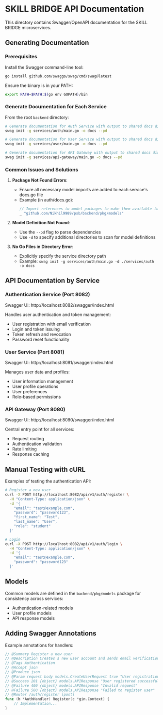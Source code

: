 # SKILL BRIDGE API Documentation

This directory contains Swagger/OpenAPI documentation for the SKILL BRIDGE microservices.

## Generating Documentation

### Prerequisites

Install the Swagger command-line tool:

```bash
go install github.com/swaggo/swag/cmd/swag@latest
```

Ensure the binary is in your PATH:

```bash
export PATH=$PATH:$(go env GOPATH)/bin
```

### Generate Documentation for Each Service

From the root `backend` directory:

```bash
# Generate documentation for Auth Service with output to shared docs directory
swag init -g services/auth/main.go -o docs --pd

# Generate documentation for User Service with output to shared docs directory
swag init -g services/user/main.go -o docs --pd

# Generate documentation for API Gateway with output to shared docs directory
swag init -g services/api-gateway/main.go -o docs --pd
```

### Common Issues and Solutions

1. **Package Not Found Errors**:
   - Ensure all necessary model imports are added to each service's docs.go file
   - Example (in auth/docs.go):
     ```go
     // Import references to model packages to make them available to Swagger
     _ "github.com/Nikhil9989/psb/backend/pkg/models"
     ```

2. **Model Definition Not Found**:
   - Use the `--pd` flag to parse dependencies
   - Use `-d` to specify additional directories to scan for model definitions

3. **No Go Files in Directory Error**:
   - Explicitly specify the service directory path
   - Example: `swag init -g services/auth/main.go -d ./services/auth -o docs`

## API Documentation by Service

### Authentication Service (Port 8082)

Swagger UI: http://localhost:8082/swagger/index.html

Handles user authentication and token management:
- User registration with email verification
- Login and token issuing
- Token refresh and revocation
- Password reset functionality

### User Service (Port 8081)

Swagger UI: http://localhost:8081/swagger/index.html

Manages user data and profiles:
- User information management
- User profile operations
- User preferences
- Role-based permissions

### API Gateway (Port 8080)

Swagger UI: http://localhost:8080/swagger/index.html

Central entry point for all services:
- Request routing
- Authentication validation
- Rate limiting
- Response caching

## Manual Testing with cURL

Examples of testing the authentication API:

```bash
# Register a new user
curl -X POST http://localhost:8082/api/v1/auth/register \
  -H "Content-Type: application/json" \
  -d '{
    "email": "test@example.com",
    "password": "password123",
    "first_name": "Test",
    "last_name": "User",
    "role": "student"
  }'

# Login
curl -X POST http://localhost:8082/api/v1/auth/login \
  -H "Content-Type: application/json" \
  -d '{
    "email": "test@example.com",
    "password": "password123"
  }'
```

## Models

Common models are defined in the `backend/pkg/models` package for consistency across services:
- Authentication-related models
- User profile models
- API response models

## Adding Swagger Annotations

Example annotations for handlers:

```go
// @Summary Register a new user
// @Description Creates a new user account and sends email verification
// @Tags Authentication
// @Accept json
// @Produce json
// @Param request body models.CreateUserRequest true "User registration details"
// @Success 201 {object} models.APIResponse "User registered successfully"
// @Failure 400 {object} models.APIResponse "Invalid request"
// @Failure 500 {object} models.APIResponse "Failed to register user"
// @Router /auth/register [post]
func (h *AuthHandler) Register(c *gin.Context) {
    // Implementation...
}
```
